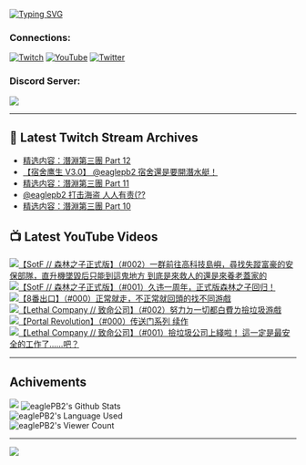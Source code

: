 <!--### Hello people, I'm EaglePB2 - The one who building something for fun 👋
Thank you for standby for this profile.   
The purpose of this profile is coming soon.   
You may come back later, as you wish if this readme.md is updated.   -->

<a href="https://git.io/typing-svg"><img src="https://readme-typing-svg.herokuapp.com?font=Fira+Code&duration=1000&pause=5000&vCenter=true&random=false&width=500&lines=%F0%9F%91%8B+Hello+Everyone%2C+I'm+EaglePB2.;%F0%9F%99%87+Thank+you+for+stopping+by+my+profile.+;%F0%9F%94%AD+%3D%3D%3D%3D+%F0%9F%94%AD;%F0%9F%91%8B+%E4%BD%A0%E5%A5%BD%EF%BC%8C%E6%AD%A1%E8%BF%8E%E4%BE%86%E5%88%B0%E6%88%91%E7%9A%84%E4%BB%A3%E7%A2%BC%E5%BA%AB%E3%80%82;%F0%9F%99%87+%E6%84%9F%E8%AC%9D%E5%89%8D%E4%BE%86%E5%8F%83%E8%A7%80%E5%B0%8F%E5%B1%8B+owo~" alt="Typing SVG" /></a>

### Connections:

[![Twitch](https://img.shields.io/badge/Twitch-9347FF?style=flat-square&logo=twitch&logoColor=white)](https://www.twitch.tv/eaglepb2)
[![YouTube](https://img.shields.io/badge/YouTube-%23FF0000.svg?style=flat-square&logo=YouTube&logoColor=white)](https://www.youtube.com/eaglepb2)
[![Twitter](https://img.shields.io/badge/Twitter-%231DA1F2.svg?style=flat-square&logo=Twitter&logoColor=white)](https://twitter.com/eaglepb2)

### Discord Server:

[![](https://invidget.switchblade.xyz/qKrub9b?theme=dark&language=ch)](https://discord.gg/qKrub9b)

---

## 👾 Latest Twitch Stream Archives
<!-- TWITCH:START -->
- [精选内容：潛淵第三團 Part 12](https://www.twitch.tv/videos/2225873666)
- [【宿舍鹰生 V3.0】 @eaglepb2 宿舍還是要開潛水艇！](https://www.twitch.tv/videos/2225691648)
- [精选内容：潛淵第三團 Part 11](https://www.twitch.tv/videos/2219918779)
- [@eaglepb2 打击海盗 人人有责&lpar;??](https://www.twitch.tv/videos/2219779239)
- [精选内容：潛淵第三團 Part 10](https://www.twitch.tv/videos/2219741428)
<!-- TWITCH:END -->



## 📺 Latest YouTube Videos
<!-- YOUTUBE:START -->
<!-- YOUTUBE:END -->

<!-- BEGIN YOUTUBE-CARDS -->
<a href="https://www.youtube.com/watch?v=e0kE-DOrh-A">
  <picture>
    <source media="(prefers-color-scheme: dark)" srcset="https://ytcards.demolab.com/?id=e0kE-DOrh-A&title=%E3%80%90SotF+%2F%2F+%E6%A3%AE%E6%9E%97%E4%B9%8B%E5%AD%90%E6%AD%A3%E5%BC%8F%E7%89%88%E3%80%91%EF%BC%88%23002%EF%BC%89%E4%B8%80%E7%BE%A4%E5%89%8D%E5%BE%80%E9%AB%98%E7%A7%91%E6%8A%80%E5%B3%B6%E5%B6%BC%EF%BC%8C%E5%B0%8B%E6%89%BE%E5%A4%B1%E8%B9%A4%E5%AF%8C%E8%B1%AA%E7%9A%84%E5%AE%89%E4%BF%9D%E9%83%A8%E9%9A%8A%EF%BC%8C%E7%9B%B4%E5%8D%87%E6%A9%9F%E5%A2%9C%E6%AF%80%E5%90%8E%E5%8F%AA%E8%83%BD%E5%88%B0%E9%80%99%E9%AC%BC%E5%9C%B0%E6%96%B9+%E5%88%B0%E5%BA%95%E6%98%AF%E4%BE%86%E6%95%91%E4%BA%BA%E7%9A%84%E9%82%84%E6%98%AF%E4%BE%86%E9%A4%8A%E8%80%81%E8%93%8B%E5%AE%B6%E7%9A%84&lang=zh&timestamp=1723790116&background_color=%230d1117&title_color=%23ffffff&stats_color=%23dedede&max_title_lines=1&width=250&border_radius=5&duration=24676">
    <img src="https://ytcards.demolab.com/?id=e0kE-DOrh-A&title=%E3%80%90SotF+%2F%2F+%E6%A3%AE%E6%9E%97%E4%B9%8B%E5%AD%90%E6%AD%A3%E5%BC%8F%E7%89%88%E3%80%91%EF%BC%88%23002%EF%BC%89%E4%B8%80%E7%BE%A4%E5%89%8D%E5%BE%80%E9%AB%98%E7%A7%91%E6%8A%80%E5%B3%B6%E5%B6%BC%EF%BC%8C%E5%B0%8B%E6%89%BE%E5%A4%B1%E8%B9%A4%E5%AF%8C%E8%B1%AA%E7%9A%84%E5%AE%89%E4%BF%9D%E9%83%A8%E9%9A%8A%EF%BC%8C%E7%9B%B4%E5%8D%87%E6%A9%9F%E5%A2%9C%E6%AF%80%E5%90%8E%E5%8F%AA%E8%83%BD%E5%88%B0%E9%80%99%E9%AC%BC%E5%9C%B0%E6%96%B9+%E5%88%B0%E5%BA%95%E6%98%AF%E4%BE%86%E6%95%91%E4%BA%BA%E7%9A%84%E9%82%84%E6%98%AF%E4%BE%86%E9%A4%8A%E8%80%81%E8%93%8B%E5%AE%B6%E7%9A%84&lang=zh&timestamp=1723790116&background_color=%23ffffff&title_color=%2324292f&stats_color=%2357606a&max_title_lines=1&width=250&border_radius=5&duration=24676" alt="【SotF // 森林之子正式版】（#002）一群前往高科技島嶼，尋找失蹤富豪的安保部隊，直升機墜毀后只能到這鬼地方 到底是來救人的還是來養老蓋家的" title="【SotF // 森林之子正式版】（#002）一群前往高科技島嶼，尋找失蹤富豪的安保部隊，直升機墜毀后只能到這鬼地方 到底是來救人的還是來養老蓋家的">
  </picture>
</a>
<a href="https://www.youtube.com/watch?v=8-A8kApgj2Y">
  <picture>
    <source media="(prefers-color-scheme: dark)" srcset="https://ytcards.demolab.com/?id=8-A8kApgj2Y&title=%E3%80%90SotF+%2F%2F+%E6%A3%AE%E6%9E%97%E4%B9%8B%E5%AD%90%E6%AD%A3%E5%BC%8F%E7%89%88%E3%80%91%EF%BC%88%23001%EF%BC%89%E4%B9%85%E8%BF%9D%E4%B8%80%E5%91%A8%E5%B9%B4%EF%BC%8C%E6%AD%A3%E5%BC%8F%E7%89%88%E6%A3%AE%E6%9E%97%E4%B9%8B%E5%AD%90%E5%9B%9E%E5%BD%92%EF%BC%81&lang=zh&timestamp=1723698557&background_color=%230d1117&title_color=%23ffffff&stats_color=%23dedede&max_title_lines=1&width=250&border_radius=5&duration=20374">
    <img src="https://ytcards.demolab.com/?id=8-A8kApgj2Y&title=%E3%80%90SotF+%2F%2F+%E6%A3%AE%E6%9E%97%E4%B9%8B%E5%AD%90%E6%AD%A3%E5%BC%8F%E7%89%88%E3%80%91%EF%BC%88%23001%EF%BC%89%E4%B9%85%E8%BF%9D%E4%B8%80%E5%91%A8%E5%B9%B4%EF%BC%8C%E6%AD%A3%E5%BC%8F%E7%89%88%E6%A3%AE%E6%9E%97%E4%B9%8B%E5%AD%90%E5%9B%9E%E5%BD%92%EF%BC%81&lang=zh&timestamp=1723698557&background_color=%23ffffff&title_color=%2324292f&stats_color=%2357606a&max_title_lines=1&width=250&border_radius=5&duration=20374" alt="【SotF // 森林之子正式版】（#001）久违一周年，正式版森林之子回归！" title="【SotF // 森林之子正式版】（#001）久违一周年，正式版森林之子回归！">
  </picture>
</a>
<a href="https://www.youtube.com/watch?v=N9KstTE3dwI">
  <picture>
    <source media="(prefers-color-scheme: dark)" srcset="https://ytcards.demolab.com/?id=N9KstTE3dwI&title=%E3%80%908%E7%95%AA%E5%87%BA%E5%8F%A3%E3%80%91%EF%BC%88%23000%EF%BC%89%E6%AD%A3%E5%B8%B8%E5%B0%B1%E8%B5%B0%EF%BC%8C%E4%B8%8D%E6%AD%A3%E5%B8%B8%E5%B0%B1%E5%9B%9E%E9%A0%AD%E7%9A%84%E6%89%BE%E4%B8%8D%E5%90%8C%E6%B8%B8%E6%88%B2&lang=zh&timestamp=1723642100&background_color=%230d1117&title_color=%23ffffff&stats_color=%23dedede&max_title_lines=1&width=250&border_radius=5&duration=2388">
    <img src="https://ytcards.demolab.com/?id=N9KstTE3dwI&title=%E3%80%908%E7%95%AA%E5%87%BA%E5%8F%A3%E3%80%91%EF%BC%88%23000%EF%BC%89%E6%AD%A3%E5%B8%B8%E5%B0%B1%E8%B5%B0%EF%BC%8C%E4%B8%8D%E6%AD%A3%E5%B8%B8%E5%B0%B1%E5%9B%9E%E9%A0%AD%E7%9A%84%E6%89%BE%E4%B8%8D%E5%90%8C%E6%B8%B8%E6%88%B2&lang=zh&timestamp=1723642100&background_color=%23ffffff&title_color=%2324292f&stats_color=%2357606a&max_title_lines=1&width=250&border_radius=5&duration=2388" alt="【8番出口】（#000）正常就走，不正常就回頭的找不同游戲" title="【8番出口】（#000）正常就走，不正常就回頭的找不同游戲">
  </picture>
</a>
<a href="https://www.youtube.com/watch?v=Q-oDhIecu4o">
  <picture>
    <source media="(prefers-color-scheme: dark)" srcset="https://ytcards.demolab.com/?id=Q-oDhIecu4o&title=%E3%80%90Lethal+Company+%2F%2F+%E8%87%B4%E5%91%BD%E5%85%AC%E5%8F%B8%E3%80%91%EF%BC%88%23002%EF%BC%89%E5%8A%AA%E5%8A%9B%E3%84%89%E4%B8%80%E5%88%87%E9%83%BD%E7%99%BD%E8%B2%BB%E3%84%8C%E6%92%BF%E5%9E%83%E5%9C%BE%E6%B8%B8%E6%88%B2&lang=zh&timestamp=1723518762&background_color=%230d1117&title_color=%23ffffff&stats_color=%23dedede&max_title_lines=1&width=250&border_radius=5&duration=10655">
    <img src="https://ytcards.demolab.com/?id=Q-oDhIecu4o&title=%E3%80%90Lethal+Company+%2F%2F+%E8%87%B4%E5%91%BD%E5%85%AC%E5%8F%B8%E3%80%91%EF%BC%88%23002%EF%BC%89%E5%8A%AA%E5%8A%9B%E3%84%89%E4%B8%80%E5%88%87%E9%83%BD%E7%99%BD%E8%B2%BB%E3%84%8C%E6%92%BF%E5%9E%83%E5%9C%BE%E6%B8%B8%E6%88%B2&lang=zh&timestamp=1723518762&background_color=%23ffffff&title_color=%2324292f&stats_color=%2357606a&max_title_lines=1&width=250&border_radius=5&duration=10655" alt="【Lethal Company // 致命公司】（#002）努力ㄉ一切都白費ㄌ撿垃圾游戲" title="【Lethal Company // 致命公司】（#002）努力ㄉ一切都白費ㄌ撿垃圾游戲">
  </picture>
</a>
<a href="https://www.youtube.com/watch?v=FKt8gNhwTSA">
  <picture>
    <source media="(prefers-color-scheme: dark)" srcset="https://ytcards.demolab.com/?id=FKt8gNhwTSA&title=%E3%80%90Portal+Revolution%E3%80%91%EF%BC%88%23000%EF%BC%89%E4%BC%A0%E9%80%81%E9%97%A8%E7%B3%BB%E5%88%97+%E7%BB%AD%E4%BD%9C&lang=zh&timestamp=1723452028&background_color=%230d1117&title_color=%23ffffff&stats_color=%23dedede&max_title_lines=1&width=250&border_radius=5&duration=20647">
    <img src="https://ytcards.demolab.com/?id=FKt8gNhwTSA&title=%E3%80%90Portal+Revolution%E3%80%91%EF%BC%88%23000%EF%BC%89%E4%BC%A0%E9%80%81%E9%97%A8%E7%B3%BB%E5%88%97+%E7%BB%AD%E4%BD%9C&lang=zh&timestamp=1723452028&background_color=%23ffffff&title_color=%2324292f&stats_color=%2357606a&max_title_lines=1&width=250&border_radius=5&duration=20647" alt="【Portal Revolution】（#000）传送门系列 续作" title="【Portal Revolution】（#000）传送门系列 续作">
  </picture>
</a>
<a href="https://www.youtube.com/watch?v=4veiHaG0Cro">
  <picture>
    <source media="(prefers-color-scheme: dark)" srcset="https://ytcards.demolab.com/?id=4veiHaG0Cro&title=%E3%80%90Lethal+Company+%2F%2F+%E8%87%B4%E5%91%BD%E5%85%AC%E5%8F%B8%E3%80%91%EF%BC%88%23001%EF%BC%89%E6%92%BF%E5%9E%83%E5%9C%BE%E5%85%AC%E5%8F%B8%E4%B8%8A%E7%B6%AB%E5%95%A6%EF%BC%81+%E9%80%99%E4%B8%80%E5%AE%9A%E6%98%AF%E6%9C%80%E5%AE%89%E5%85%A8%E7%9A%84%E5%B7%A5%E4%BD%9C%E4%BA%86%E2%80%A6%E2%80%A6%E5%90%A7%EF%BC%9F&lang=zh&timestamp=1723350913&background_color=%230d1117&title_color=%23ffffff&stats_color=%23dedede&max_title_lines=1&width=250&border_radius=5&duration=10990">
    <img src="https://ytcards.demolab.com/?id=4veiHaG0Cro&title=%E3%80%90Lethal+Company+%2F%2F+%E8%87%B4%E5%91%BD%E5%85%AC%E5%8F%B8%E3%80%91%EF%BC%88%23001%EF%BC%89%E6%92%BF%E5%9E%83%E5%9C%BE%E5%85%AC%E5%8F%B8%E4%B8%8A%E7%B6%AB%E5%95%A6%EF%BC%81+%E9%80%99%E4%B8%80%E5%AE%9A%E6%98%AF%E6%9C%80%E5%AE%89%E5%85%A8%E7%9A%84%E5%B7%A5%E4%BD%9C%E4%BA%86%E2%80%A6%E2%80%A6%E5%90%A7%EF%BC%9F&lang=zh&timestamp=1723350913&background_color=%23ffffff&title_color=%2324292f&stats_color=%2357606a&max_title_lines=1&width=250&border_radius=5&duration=10990" alt="【Lethal Company // 致命公司】（#001）撿垃圾公司上綫啦！ 這一定是最安全的工作了……吧？" title="【Lethal Company // 致命公司】（#001）撿垃圾公司上綫啦！ 這一定是最安全的工作了……吧？">
  </picture>
</a>
<!-- END YOUTUBE-CARDS -->

---

## Achivements
[![](https://github-profile-trophy.vercel.app/?username=eaglepb2&theme=monokai&no-bg=true&&title=Repositories,Issues,Commit,MultiLanguage)](https://github.com/anuraghazra/github-readme-stats)
<img align="center" alt="eaglePB2's Github Stats" src="https://github-readme-stats.vercel.app/api?username=eaglePB2&show_icons=true&hide_border=true&theme=merko" />
<br>
<img align="center" alt="eaglePB2's Language Used" src="https://github-readme-stats.vercel.app/api/top-langs/?username=eaglePB2&show_icons=true&hide_border=true&theme=merko&layout=compact&langs_count=8" />
<br>
<img align="center" alt="eaglePB2's Viewer Count" src="https://visitcount.itsvg.in/api?id=eaglepb2&label=Profile%20Views&color=3&icon=5&pretty=true" />

<hr>

<!-- RANDOMQUOTE:START -->
![](https://quotes-github-readme.vercel.app/api?type=horizontal&theme=merko)
<!-- RANDOMQUOTE:END -->


<!--
       _____   _   _   _____       _____   _   _   ____   
      |_   _| | | | | |  ___|     |  ___| | \ | | |  _  \  
        | |   | |_| | | |___      | |___  |  \| | | | | | 
        | |   |  _  | |  ___|     |  ___| |     | | | | | 
        | |   | | | | | |___      | |___  | |\  | | |_| | 
        |_|   |_| |_| |_____|     |_____| |_| \_| |____ / 
      
-->
